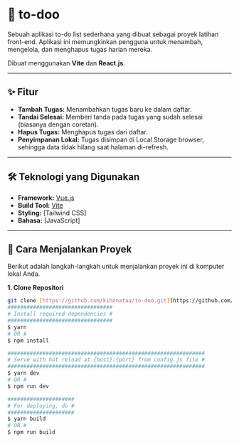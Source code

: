 # 📝 to-doo

Sebuah aplikasi to-do list sederhana yang dibuat sebagai proyek latihan front-end. Aplikasi ini memungkinkan pengguna untuk menambah, mengelola, dan menghapus tugas harian mereka.

Dibuat menggunakan **Vite** dan **React.js**.

---

## ✨ Fitur

* **Tambah Tugas:** Menambahkan tugas baru ke dalam daftar.
* **Tandai Selesai:** Memberi tanda pada tugas yang sudah selesai (biasanya dengan coretan).
* **Hapus Tugas:** Menghapus tugas dari daftar.
* **Penyimpanan Lokal:** Tugas disimpan di Local Storage browser, sehingga data tidak hilang saat halaman di-refresh.

---

## 🛠️ Teknologi yang Digunakan

* **Framework:** [Vue.js](https://react.dev/)
* **Build Tool:** [Vite](https://vitejs.dev/)
* **Styling:** [Tailwind CSS]
* **Bahasa:** [JavaScript]

---

## 🚀 Cara Menjalankan Proyek

Berikut adalah langkah-langkah untuk menjalankan proyek ini di komputer lokal Anda.

**1. Clone Repositori**
```bash
git clone [https://github.com/kihonataa/to-doo.git](https://github.com/kihonataa/to-doo.git)
#################################
# Install required dependencies #
#################################
$ yarn
# OR #
$ npm install

##############################################################
# Serve with hot reload at {host}:{port} from config.js file #
##############################################################
$ yarn dev
# OR #
$ npm run dev

#####################
# For deploying, do #
#####################
$ yarn build
# OR #
$ npm run build
```
